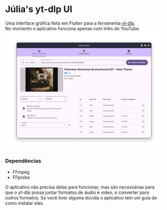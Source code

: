 # Júlia's yt-dlp UI

Uma interface gráfica feita em Flutter para a ferramenta [yt-dlp](https://github.com/yt-dlp/yt-dlp).  
No momento o aplicativo funciona apenas com links do YouTube.
![Preview](/preview.png "Preview")
### Dependências
* FFmpeg
* FFprobe

O aplicativo não precisa delas para funcionar, mas são necessárias para que o yt-dlp possa juntar formatos de áudio e vídeo, e converter para outros formatos.
Se você tiver alguma dúvida o aplicativo tem um guia de como instalar elas.


